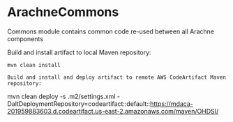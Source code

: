 # ArachneCommons
Commons module contains common code re-used between all Arachne components

Build and install artifact to local Maven repository:
```:shell 
mvn clean install

Build and install and deploy artifact to remote AWS CodeArtifact Maven repository:
```
mvn clean deploy -s .m2/settings.xml -DaltDeploymentRepository=codeartifact::default::https://mdaca-201959883603.d.codeartifact.us-east-2.amazonaws.com/maven/OHDSI/
